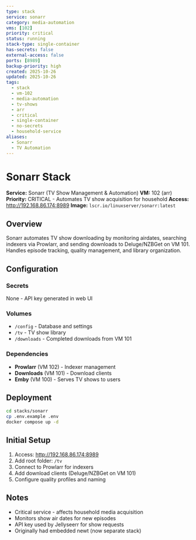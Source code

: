 ```yaml
---
type: stack
service: sonarr
category: media-automation
vms: [102]
priority: critical
status: running
stack-type: single-container
has-secrets: false
external-access: false
ports: [8989]
backup-priority: high
created: 2025-10-26
updated: 2025-10-26
tags:
  - stack
  - vm-102
  - media-automation
  - tv-shows
  - arr
  - critical
  - single-container
  - no-secrets
  - household-service
aliases:
  - Sonarr
  - TV Automation
---
```


# Sonarr Stack

**Service:** Sonarr (TV Show Management & Automation)
**VM:** 102 (arr)
**Priority:** CRITICAL - Automates TV show acquisition for household
**Access:** http://192.168.86.174:8989
**Image:** `lscr.io/linuxserver/sonarr:latest`

## Overview

Sonarr automates TV show downloading by monitoring airdates, searching indexers via Prowlarr, and sending downloads to Deluge/NZBGet on VM 101. Handles episode tracking, quality management, and library organization.

## Configuration

### Secrets
None - API key generated in web UI

### Volumes
- `/config` - Database and settings
- `/tv` - TV show library
- `/downloads` - Completed downloads from VM 101

### Dependencies
- **Prowlarr** (VM 102) - Indexer management
- **Downloads** (VM 101) - Download clients
- **Emby** (VM 100) - Serves TV shows to users

## Deployment

```bash
cd stacks/sonarr
cp .env.example .env
docker compose up -d
```

## Initial Setup

1. Access: http://192.168.86.174:8989
2. Add root folder: `/tv`
3. Connect to Prowlarr for indexers
4. Add download clients (Deluge/NZBGet on VM 101)
5. Configure quality profiles and naming

## Notes

- Critical service - affects household media acquisition
- Monitors show air dates for new episodes
- API key used by Jellyseerr for show requests
- Originally had embedded newt (now separate stack)
